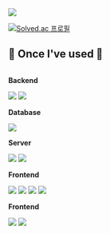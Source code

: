 <img src="https://capsule-render.vercel.app/api?type=waving&color=BDBDC8&height=150&section=header" />

[![Solved.ac
프로필](http://mazassumnida.wtf/api/v2/generate_badge?boj=lesw1012)](https://solved.ac/lesw1012)

## 🔨 Once I've used 🔨
<div style="display:flex; flex-direction:column; align-items:flex-start;">
    <!-- Backend -->
    <p><strong>Backend</strong></p>
    <div>
        <img src="https://img.shields.io/badge/node.js-339933?style=for-the-badge&logo=Node.js&logoColor=white"/>
        <img src="https://img.shields.io/badge/express.js-000000?style=for-the-badge&logo=express&logoColor=white"/>
    </div>
    <!-- Database -->
    <p><strong>Database</strong></p>
    <div>
        <img src="https://img.shields.io/badge/mysql-4479A1?style=for-the-badge&logo=mysql&logoColor=white"> 
    </div>
    <!-- Server -->
    <p><strong>Server</strong></p>
    <div>
        <img src="https://img.shields.io/badge/linux-FCC624?style=for-the-badge&logo=linux&logoColor=black"> 
        <img src="https://img.shields.io/badge/Amazon AWS-232F3E?style=for-the-badge&logo=amazon aws&logoColor=white"> 
    </div>
    <!-- Frontend -->
    <p><strong>Frontend</strong></p>
    <div>
        <img src="https://img.shields.io/badge/html5-E34F26?style=flat-square&logo=html5&logoColor=white"> 
        <img src="https://img.shields.io/badge/css-1572B6?style=flat-square&logo=css3&logoColor=white"> 
        <img src="https://img.shields.io/badge/javascript-F7DF1E?style=flat-square&logo=javascript&logoColor=black"> 
        <img src="https://img.shields.io/badge/bootstrap-7952B3?style=flat-square&logo=bootstrap&logoColor=white">
    </div>
     <!-- others -->
    <p><strong>Frontend</strong></p>
    <div>
        <img src="https://img.shields.io/badge/react.js-61DAFB?style=for-the-badge&logo=react&logoColor=black"/>
        <img src="https://img.shields.io/badge/python-3776AB?style=for-the-badge&logo=python&logoColor=white"/>
    </div>
</div>
